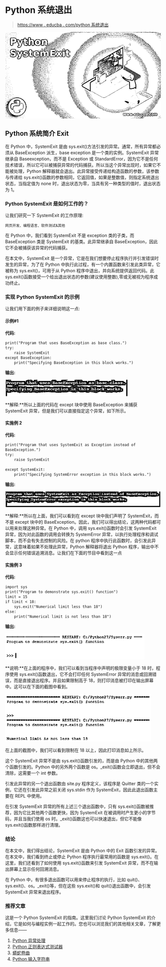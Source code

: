 # Python 系统退出

> [https://www . educba . com/python 系统退出](https://www.educba.com/python-systemexit/)

![Python SystemExit](img/3fa7cc27ec9a26bb3c2d311de93b4f14.png)



## Python 系统简介 Exit

在 Python 中，SystemExit 是由 sys.exit()方法引发的异常。通常，所有异常都必须从 BaseException 派生，base exception 是一个类的实例。SystemExit 异常继承自 Baseexception，而不是 Exception 或 StandardError，因为它不是任何技术错误，所以它可以被捕获异常的代码捕获。所以当这个异常出现时，如果它不能被处理，Python 解释器就会退出。此异常接受传递给构造函数的参数，该参数与传递给 sys.exit()函数的参数相同，它返回值，如果是整数值，则指定系统退出状态，当指定值为 none 时，退出状态为零，当具有另一种类型的值时，退出状态为 1。

### Python SystemExit 是如何工作的？

让我们研究一下 SystemExit 的工作原理:

<small>网页开发、编程语言、软件测试&其他</small>

在 Python 中，我们看到 SystemExit 不是 exception 类的子类，而 BaseException 类是 SystemExit 的基类。此异常继承自 BaseException，因此它不会被捕获该异常的代码捕获。

在本文中，SystemExit 是一个异常，它是在我们想要停止程序执行并引发错误时发生的异常，为了在 Python 中执行此过程，有一个内置函数来引发此类异常，它被称为 sys.exit()，可用于从 Python 程序中退出，并向系统提供返回代码。此 sys.exit()函数接受一个给出退出状态的参数(建议使用整数),零或无被视为程序成功终止。

### 实现 Python SystemExit 的示例

让我们用下面的例子来详细说明这一点:

#### 示例#1

**代码:**

```
print("Program that uses BaseException as base class.")
try:
    raise SystemExit  
except BaseException:
    print("Specifying BaseException in this block works.") 
```

**输出:**

![Python SystemExit1](img/1b8a4390a3e985e3cbdf58de67d675ba.png)



**解释:**所以上面的代码在 except 块中使用 BaseException 来捕获 SystemExit 异常，但是我们可以直接指定这个异常，如下所示。

#### 实施例 2

**代码:**

```
print("Program that uses SystemExit as Exception instead of BaseException.")
try:
    raise SystemExit

except SystemExit:
    print("Specifying SystemError exception in this block works.") 
```

**输出:**

![sys.exit() function](img/20eea426b673b60b58138475911b3d75.png)



**解释:**所以在上面，我们可以看到在 except 块中我们声明了 SystemExit，而不是 except 块中的 BaseException。因此，我们可以得出结论，这两种代码都可以用来处理这种异常。在 Python 中，调用 sys.exit()函数时会引发 SystemExit 异常，因为对此函数的调用会转换为 SystemError 异常，以执行处理程序和调试脚本，而不会有失去控制的风险。在 python 程序中执行此函数时，会引发此异常，这意味着如果不处理此异常，Python 解释器将退出 Python 程序，输出中不会显示任何错误追溯消息。让我们在下面的节目中看到这一点

#### 实施例 3

**代码:**

```
import sys 
print("Program to demonstrate sys.exit() function")
limit = 15
if limit < 18: 	 
	sys.exit("Numerical limit less than 18")	
else: 
	print("Numerical limit is not less than 18")
```

**输出:**

![Python SystemExit3](img/6cbcb3d559b41b446af026ba9ceb4391.png)



**说明:**在上面的程序中，我们可以看到当程序中声明的极限变量小于 18 时，程序使用 sys.exit()函数退出，它不会打印任何 SystemError 异常的消息或回溯错误，而是直接退出程序。并且如果限制高于 18，则打印消息被打印在输出屏幕中。这可以在下面的截图中看到。

![traceback error](img/ec197484ce63bb881f596b584f8ae5d8.png)



在上面的截图中，我们可以看到限制在 18 以上，因此打印消息如上所示。

这个 SystemExit 异常不是由 sys.exit()函数引发的，而是由 Python 中的其他两个函数引发的。Python 中的另外两个函数是 os。_exit()函数会立即退出，但不会清除，这需要一个 int 参数。

引发此异常的另一个退出函数由 site.py 程序定义，该程序是 Quitter 类的一个实例，它还在引发此异常之前关闭 sys.stdin 作为 SystemExit，因此此退出函数主要在 REPL 中使用。

在引发 SystemExit 异常的所有上述三个退出函数中，只有 sys.exit()函数被推荐，因为它比其他两个函数更快，因为 SystemExit 在被调用时产生更小的字节码，并且当我们使用 os 时。_exit()函数这也可以快速退出，但它不能像 sys.exit()函数那样进行清理。

### 结论

在本文中，我们得出结论，SystemExit 是由 Python 中的 Exit 函数引发的异常。在本文中，我们看到终止或停止 Python 程序执行最常用的函数是 sys.exit()。在这里，我们还看到了如何使用 sys.exit()函数来引发 SystemExit 异常，而不在输出屏幕上显示任何回溯消息。

在 Python 中，有很多退出函数可以用来停止程序的执行，比如 quit()、sys.exit()、os。_exit()等，但在这些 sys.exit()和 quit()退出函数中，会引发 SystemExit 异常来退出程序。

### 推荐文章

这是一个 Python SystemExit 的指南。这里我们讨论 Python SystemExit 的介绍，它是如何与编程实例一起工作的。您也可以浏览我们的其他相关文章，了解更多信息——

1.  [Python 异常处理](https://www.educba.com/python-exception-handling/)
2.  [Python 正则表达式测试器](https://www.educba.com/python-regex-tester/)
3.  [蟒蛇卷曲](https://www.educba.com/python-curl/)
4.  [Python 输入字符串](https://www.educba.com/python-input-string/)





